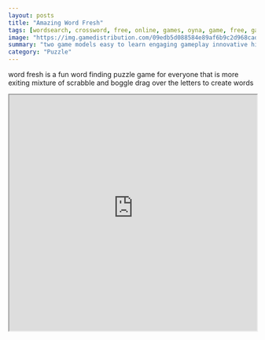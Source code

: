 ```yaml
---
layout: posts
title: "Amazing Word Fresh"
tags: [wordsearch, crossword, free, online, games, oyna, game, free, games, play, play, games]
image: "https://img.gamedistribution.com/09edb5d088584e89af6b9c2d968cade8-512x512.jpeg"
summary: "two game models easy to learn engaging gameplay innovative hints on board word counter and board shuffle feature clear nice intuitive design  free online games oyna game free games play play games"
category: "Puzzle"
---
```


word fresh is a fun word finding puzzle game for everyone that is more exiting mixture of scrabble and boggle drag over the letters to create words

<iframe width="100%" height="480px;" src="https://html5.gamedistribution.com/09edb5d088584e89af6b9c2d968cade8/"></iframe>